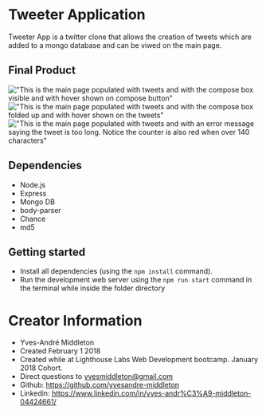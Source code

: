 # Tweeter Application

Tweeter App is a twitter clone that allows the creation of tweets which are added to a mongo database and can be viwed on the main page.

## Final Product

!["This is the main page populated with tweets and with the compose box visible and with hover shown on compose button"]()
!["This is the main page populated with tweets and with the compose box folded up and with hover shown on the tweets"]()
!["This is the main page populated with tweets and with an error message saying the tweet is too long. Notice the counter is also red when over 140 characters"]()


## Dependencies

- Node.js
- Express
- Mongo DB
- body-parser
- Chance
- md5

## Getting started

- Install all dependencies (using the `npm install` command).
- Run the development web server using the `npm run start` command in the terminal while inside the folder directory

# Creator Information

- Yves-André Middleton
- Created February 1 2018
- Created while at Lighthouse Labs Web Development bootcamp. January 2018 Cohort.
- Direct questions to yvesmiddleton@gmail.com
- Github: https://github.com/yvesandre-middleton
- Linkedin: https://www.linkedin.com/in/yves-andr%C3%A9-middleton-04424661/